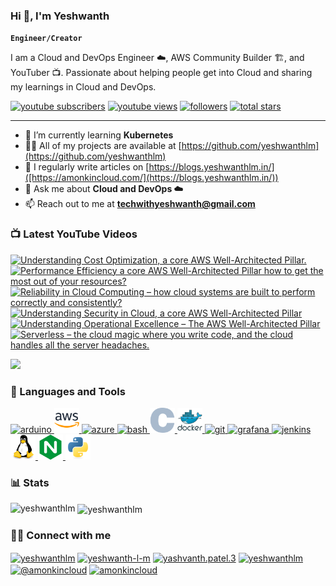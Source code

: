 ### Hi 👋, I'm Yeshwanth

**`Engineer/Creator`**

I am a Cloud and DevOps Engineer ☁️, AWS Community Builder 🏗️, and YouTuber 📺. Passionate about helping people get into Cloud and sharing my learnings in Cloud and DevOps.

   <p align="left">
      <a href="https://www.youtube.com/c/TechWithYeshwanth?sub_confirmation=1">
         <img alt="youtube subscribers" title="Subscribe to my YouTube channel" src="https://custom-icon-badges.demolab.com/youtube/channel/subscribers/UCwhERUcuzUCwr8x8mQ8zrcw?color=%23E05D44&label=SUBSCRIBE&logo=video&logoColor=white&style=for-the-badge&labelColor=CE4630"/></a> 
      <a href="https://www.youtube.com/c/TechWithYeshwanth">
         <img alt="youtube views" title="YouTube views" src="https://custom-icon-badges.demolab.com/youtube/channel/views/UCwhERUcuzUCwr8x8mQ8zrcw?color=%23E1AD0E&logo=eye&logoColor=white&style=for-the-badge&labelColor=C79600"/></a> 
      <a href="https://github.com/yeshwanthlm?tab=followers">
         <img alt="followers" title="Follow me on Github" src="https://custom-icon-badges.demolab.com/github/followers/yeshwanthlm?color=236ad3&labelColor=1155ba&style=for-the-badge&logo=person-add&label=Follow&logoColor=white"/></a>
      <a href="https://github.com/yeshwanthlm?tab=repositories&sort=stargazers">
         <img alt="total stars" title="Total stars on GitHub" src="https://custom-icon-badges.demolab.com/github/stars/yeshwanthlm?color=55960c&style=for-the-badge&labelColor=488207&logo=star"/></a>
   </p>

---

- 🌱 I’m currently learning **Kubernetes**
- 👨‍💻 All of my projects are available at [https://github.com/yeshwanthlm](https://github.com/yeshwanthlm)
- 📝 I regularly write articles on [https://blogs.yeshwanthlm.in/]([https://amonkincloud.com/](https://blogs.yeshwanthlm.in/))
- 💬 Ask me about **Cloud and DevOps ☁️**
- 📫 Reach out to me at **techwithyeshwanth@gmail.com**


### 📺 Latest YouTube Videos

<!-- BEGIN YOUTUBE-CARDS -->
[![Understanding Cost Optimization, a core AWS Well-Architected Pillar.](https://ytcards.demolab.com/?id=Zl7_LebEJJA&title=Understanding+Cost+Optimization%2C+a+core+AWS+Well-Architected+Pillar.&lang=en&timestamp=1751286653&background_color=%230d1117&title_color=%23ffffff&stats_color=%23dedede&max_title_lines=1&width=250&border_radius=5 "Understanding Cost Optimization, a core AWS Well-Architected Pillar.")](https://www.youtube.com/shorts/Zl7_LebEJJA)
[![Performance Efficiency a core AWS Well-Architected Pillar how to get the most out of your resources?](https://ytcards.demolab.com/?id=lyzpFjw8V2I&title=Performance+Efficiency+a+core+AWS+Well-Architected+Pillar+how+to+get+the+most+out+of+your+resources%3F&lang=en&timestamp=1751200255&background_color=%230d1117&title_color=%23ffffff&stats_color=%23dedede&max_title_lines=1&width=250&border_radius=5 "Performance Efficiency a core AWS Well-Architected Pillar how to get the most out of your resources?")](https://www.youtube.com/shorts/lyzpFjw8V2I)
[![Reliability in Cloud Computing – how cloud systems are built to perform correctly and consistently?](https://ytcards.demolab.com/?id=Se3OLJ-5_4Y&title=Reliability+in+Cloud+Computing+%E2%80%93+how+cloud+systems+are+built+to+perform+correctly+and+consistently%3F&lang=en&timestamp=1751113840&background_color=%230d1117&title_color=%23ffffff&stats_color=%23dedede&max_title_lines=1&width=250&border_radius=5 "Reliability in Cloud Computing – how cloud systems are built to perform correctly and consistently?")](https://www.youtube.com/shorts/Se3OLJ-5_4Y)
[![Understanding Security in Cloud, a core AWS Well-Architected Pillar](https://ytcards.demolab.com/?id=giBVSM2nzHc&title=Understanding+Security+in+Cloud%2C+a+core+AWS+Well-Architected+Pillar&lang=en&timestamp=1751027453&background_color=%230d1117&title_color=%23ffffff&stats_color=%23dedede&max_title_lines=1&width=250&border_radius=5 "Understanding Security in Cloud, a core AWS Well-Architected Pillar")](https://www.youtube.com/shorts/giBVSM2nzHc)
[![Understanding Operational Excellence – The AWS Well-Architected Pillar](https://ytcards.demolab.com/?id=1Vh1agn2JiE&title=Understanding+Operational+Excellence+%E2%80%93+The+AWS+Well-Architected+Pillar&lang=en&timestamp=1750941002&background_color=%230d1117&title_color=%23ffffff&stats_color=%23dedede&max_title_lines=1&width=250&border_radius=5 "Understanding Operational Excellence – The AWS Well-Architected Pillar")](https://www.youtube.com/shorts/1Vh1agn2JiE)
[![Serverless – the cloud magic where you write code, and the cloud handles all the server headaches.](https://ytcards.demolab.com/?id=95jk3FE65Vw&title=Serverless+%E2%80%93+the+cloud+magic+where+you+write+code%2C+and+the+cloud+handles+all+the+server+headaches.&lang=en&timestamp=1750854611&background_color=%230d1117&title_color=%23ffffff&stats_color=%23dedede&max_title_lines=1&width=250&border_radius=5 "Serverless – the cloud magic where you write code, and the cloud handles all the server headaches.")](https://www.youtube.com/shorts/95jk3FE65Vw)
<!-- END YOUTUBE-CARDS -->

[<img src="https://custom-icon-badges.demolab.com/badge/-Subscribe%20For%20More-red?style=for-the-badge&logo=video&logoColor=white"/>](https://www.youtube.com/c/amonkincloud?sub_confirmation=1)

### 🧰 Languages and Tools

<p align="left"> <a href="https://www.arduino.cc/" target="_blank" rel="noreferrer"> <img src="https://cdn.worldvectorlogo.com/logos/arduino-1.svg" alt="arduino" width="40" height="40"/> </a> <a href="https://aws.amazon.com" target="_blank" rel="noreferrer"> <img src="https://raw.githubusercontent.com/devicons/devicon/master/icons/amazonwebservices/amazonwebservices-original-wordmark.svg" alt="aws" width="40" height="40"/> </a> <a href="https://azure.microsoft.com/en-in/" target="_blank" rel="noreferrer"> <img src="https://www.vectorlogo.zone/logos/microsoft_azure/microsoft_azure-icon.svg" alt="azure" width="40" height="40"/> </a> <a href="https://www.gnu.org/software/bash/" target="_blank" rel="noreferrer"> <img src="https://www.vectorlogo.zone/logos/gnu_bash/gnu_bash-icon.svg" alt="bash" width="40" height="40"/> </a> <a href="https://www.cprogramming.com/" target="_blank" rel="noreferrer"> <img src="https://raw.githubusercontent.com/devicons/devicon/master/icons/c/c-original.svg" alt="c" width="40" height="40"/> </a> <a href="https://www.docker.com/" target="_blank" rel="noreferrer"> <img src="https://raw.githubusercontent.com/devicons/devicon/master/icons/docker/docker-original-wordmark.svg" alt="docker" width="40" height="40"/> </a> <a href="https://git-scm.com/" target="_blank" rel="noreferrer"> <img src="https://www.vectorlogo.zone/logos/git-scm/git-scm-icon.svg" alt="git" width="40" height="40"/> </a> <a href="https://grafana.com" target="_blank" rel="noreferrer"> <img src="https://www.vectorlogo.zone/logos/grafana/grafana-icon.svg" alt="grafana" width="40" height="40"/> </a> <a href="https://www.jenkins.io" target="_blank" rel="noreferrer"> <img src="https://www.vectorlogo.zone/logos/jenkins/jenkins-icon.svg" alt="jenkins" width="40" height="40"/> </a> <a href="https://www.linux.org/" target="_blank" rel="noreferrer"> <img src="https://raw.githubusercontent.com/devicons/devicon/master/icons/linux/linux-original.svg" alt="linux" width="40" height="40"/> </a> <a href="https://www.nginx.com" target="_blank" rel="noreferrer"> <img src="https://raw.githubusercontent.com/devicons/devicon/master/icons/nginx/nginx-original.svg" alt="nginx" width="40" height="40"/> </a> <a href="https://www.python.org" target="_blank" rel="noreferrer"> <img src="https://raw.githubusercontent.com/devicons/devicon/master/icons/python/python-original.svg" alt="python" width="40" height="40"/> </a> </p>

### 📊 Stats
<p><img align="left" src="https://github-readme-stats.vercel.app/api/top-langs?username=yeshwanthlm&show_icons=true&locale=en&layout=compact" alt="yeshwanthlm" /></p>

<p>&nbsp;<img align="center" src="https://github-readme-stats.vercel.app/api?username=yeshwanthlm&show_icons=true&locale=en" alt="yeshwanthlm" /></p>

### 🏄‍♂️ Connect with me
   <p align="left">
   <a href="https://dev.to/yeshwanthlm" target="blank"><img align="center" src="https://raw.githubusercontent.com/rahuldkjain/github-profile-readme-generator/master/src/images/icons/Social/devto.svg" alt="yeshwanthlm" height="30" width="40" /></a>
   <a href="https://linkedin.com/in/yeshwanth-l-m" target="blank"><img align="center" src="https://raw.githubusercontent.com/rahuldkjain/github-profile-readme-generator/master/src/images/icons/Social/linked-in-alt.svg" alt="yeshwanth-l-m" height="30" width="40" /></a>
   <a href="https://fb.com/yashvanth.patel.3" target="blank"><img align="center" src="https://raw.githubusercontent.com/rahuldkjain/github-profile-readme-generator/master/src/images/icons/Social/facebook.svg" alt="yashvanth.patel.3" height="30" width="40" /></a>
   <a href="https://instagram.com/yeshwanthlm" target="blank"><img align="center" src="https://raw.githubusercontent.com/rahuldkjain/github-profile-readme-generator/master/src/images/icons/Social/instagram.svg" alt="yeshwanthlm" height="30" width="40" /></a>
   <a href="https://hashnode.com/@amonkincloud" target="blank"><img align="center" src="https://raw.githubusercontent.com/rahuldkjain/github-profile-readme-generator/master/src/images/icons/Social/hashnode.svg" alt="@amonkincloud" height="30" width="40" /></a>
   <a href="https://www.youtube.com/c/amonkincloud" target="blank"><img align="center" src="https://raw.githubusercontent.com/rahuldkjain/github-profile-readme-generator/master/src/images/icons/Social/youtube.svg" alt="amonkincloud" height="30" width="40" /></a>
   </p>
